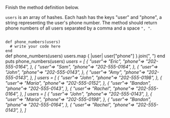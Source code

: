 Finish the method definition below.

`users` is an array of hashes. Each hash has the keys "user" and "phone", a string representing the user's phone number. The method should return phone numbers of all users separated by a comma and a space `", "`.

<codeblock language="ruby" type="exercise" testMode="multipleInput">
<code>
def phone_numbers(users)
  # write your code here
end
</code>

<solution>
def phone_numbers(users)
  users.map { |user| user["phone"] }.join(", ")
end
</solution>

<testcases>
<caller>
puts phone_numbers(users)
</caller>
<testcase>
<i>
users = [
  {
    "user"=> "Eric",
    "phone"=> "202-555-0164",
  },
  {
    "user"=> "Sam",
    "phone"=> "202-555-0164",
  },
  {
    "user"=> "John",
    "phone"=> "202-555-0143",
  },
  {
    "user"=> "Amy",
    "phone"=> "202-555-0143",
  },
]
</i>
</testcase>
<testcase>
<i>
users = [
  {
    "user"=> "John",
    "phone"=> "202-555-0198",
  },
  {
    "user"=> "Maria",
    "phone"=> "202-555-0152",
  },
  {
    "user"=> "Bandon",
    "phone"=> "202-555-0143",
  },
  {
    "user"=> "Rachel",
    "phone"=> "202-555-0164",
  },
]
</i>
</testcase>
<testcase>
<i>
users = [
  {
    "user"=> "John",
    "phone"=> "202-555-0143",
  },
  {
    "user"=> "Maria",
    "phone"=> "202-555-0198",
  },
  {
    "user"=> "Bandon",
    "phone"=> "202-555-0164",
  },
  {
    "user"=> "Rachel",
    "phone"=> "202-555-0143",
  },
]
</i>
</testcase>
</testcases>
</codeblock>